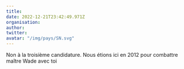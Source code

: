 ```yaml
---
title: 
date: 2022-12-21T23:42:49.971Z
organisation: 
author: 
twitter: 
avatar: "/img/pays/SN.svg"
---
```


Non à la troisième candidature.
Nous étions ici en 2012 pour combattre maître Wade avec toi 